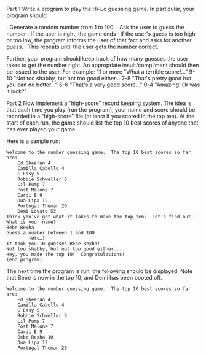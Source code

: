 Part 1 
Write a program to play the Hi-Lo guessing game.  In particular, your program should:
 
·         Generate a random number from 1 to 100.
·         Ask the user to guess the number
·         If the user is right, the game ends
·         If the user's guess is too high or too low, the program informs the user of that fact and asks for another guess.
·         This repeats until the user gets the number correct.
 
Further, your program should keep track of how many guesses the user takes to get the number right.  An appropriate insult/compliment should then be issued to the user.  For example:
        11 or more "What a terrible score!..."
        9-10       "Not too shabby, but not too good either...
        7-8        "That's pretty good but you can do better..."
        5-6        "That's a very good score..."
        0-4        "Amazing! Or was it luck?"
        
         
Part 2
Now implement a “high-score” record keeping system.  The idea is that each time you play (run the program), your name and score should be recorded in a “high-score” file (at least if you scored in the top ten).  At the start of each run, the game should list the top 10 best scores of anyone that has ever played your game.
 
Here is a sample run:
 
    Welcome to the number guessing game.  The top 10 best scores so far are:
        Ed Sheeran 4
        Camilla Cabello 4
        G Easy 5
        Robbie Schweller 6
        Lil Pump 7
        Post Malone 7
        Cardi B 9
        Dua Lipa 12
        Portugal Theman 20
        Demi Lovato 53
    Think you’ve got what it takes to make the top ten?  Let’s find out! 
    What is your name?
    Bebe Rexha
    Guess a number between 1 and 100
            (etc…)
    It took you 10 guesses Bebe Rexha!
    Not too shabby, but not too good either...
    Hey, you made the top 10!  Congratulations!
    (end program)
 
The next time the program is run, the following should be displayed.  Note that Bebe is now in the top 10, and Demi has been booted off.
 
    Welcome to the number guessing game.  The top 10 best scores so far are:
        Ed Sheeran 4
        Camilla Cabello 4
        G Easy 5
        Robbie Schweller 6
        Lil Pump 7
        Post Malone 7 
        Cardi B 9
        Bebe Rexha 10 
        Dua Lipa 12
        Portugal Theman 20
 
